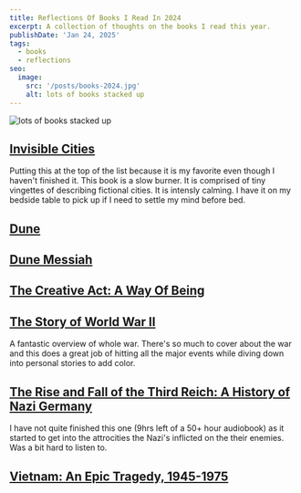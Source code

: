 ```yaml
---
title: Reflections Of Books I Read In 2024
excerpt: A collection of thoughts on the books I read this year.
publishDate: 'Jan 24, 2025'
tags:
  - books
  - reflections
seo:
  image:
    src: '/posts/books-2024.jpg'
    alt: lots of books stacked up
---
```


![lots of books stacked up](/posts/books-2024.jpg)

## [Invisible Cities]()

Putting this at the top of the list because it is my favorite even though I haven't finished it.
This book is a slow burner. It is comprised of tiny vingettes of describing fictional cities. It is intensly calming.
I have it on my bedside table to pick up if I need to settle my mind before bed.

## [Dune]()

## [Dune Messiah]()

## [The Creative Act: A Way Of Being]()

## [The Story of World War II]()

A fantastic overview of whole war. There's so much to cover about the war and this does a great job of hitting all the major events while diving down into personal stories to add color.

## [The Rise and Fall of the Third Reich: A History of Nazi Germany]()

I have not quite finished this one (9hrs left of a 50+ hour audiobook) as it started to get into the attrocities the Nazi's inflicted on the their enemies. Was a bit hard to listen to.

## [Vietnam: An Epic Tragedy, 1945-1975](https://www.goodreads.com/book/show/36099654-vietnam)
